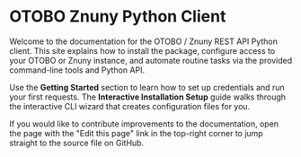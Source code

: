 # OTOBO Znuny Python Client

Welcome to the documentation for the OTOBO / Znuny REST API Python client. This site
explains how to install the package, configure access to your OTOBO or Znuny instance,
and automate routine tasks via the provided command-line tools and Python API.

Use the **Getting Started** section to learn how to set up credentials and run your first
requests. The **Interactive Installation Setup** guide walks through the interactive CLI
wizard that creates configuration files for you.

If you would like to contribute improvements to the documentation, open the page with the
"Edit this page" link in the top-right corner to jump straight to the source file on
GitHub.
